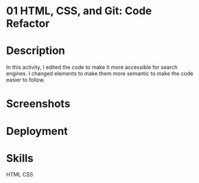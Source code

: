 # 01 HTML, CSS, and Git: Code Refactor

# Description
In this activity, I edited the code to make it more accessible for search engines. I changed elements to make them more semantic to make the code easier to follow. 

# Screenshots


# Deployment


# Skills
HTML
CSS
